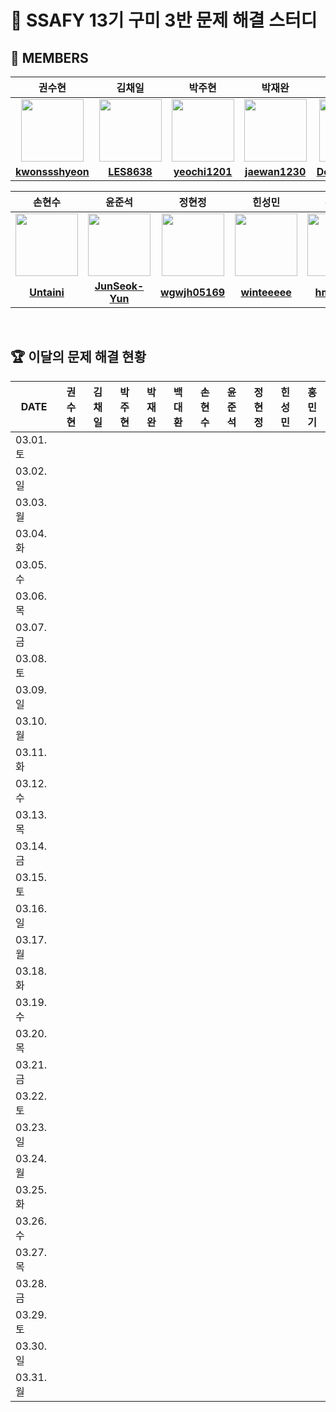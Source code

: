 <!--
<img src="https://d2gd6pc034wcta.cloudfront.net/tier/6-a.svg" width="12px" /> <img src="https://d2gd6pc034wcta.cloudfront.net/tier/11-a.svg" width="12px" /> <img src="https://d2gd6pc034wcta.cloudfront.net/tier/16-a.svg" width="12px" />
-->

# 🩵 SSAFY 13기 구미 3반 문제 해결 스터디
## 👥 MEMBERS
<table>
  <thead>
    <tr> <th width="180px">권수현</th> <th width="180px">김채일</th width="180px"> <th width="180px">박주현</th width="180px"> <th width="180px">박재완</th> <th width="180px">백대환</th> </tr>
  </thead>
  <tbody>
   <tr>
    <td align="center"><a href="https://github.com/kwonssshyeon"><img src="https://avatars.githubusercontent.com/kwonssshyeon" width="100px" alt=""></a></td>
    <td align="center"><a href="https://github.com/LES8638"><img src="https://avatars.githubusercontent.com/LES8638" width="100px" alt=""></a></td>
    <td align="center"><a href="https://github.com/yeochi1201"><img src="https://avatars.githubusercontent.com/yeochi1201" width="100px" alt=""></a></td>
    <td align="center"><a href="https://github.com/jaewan1230"><img src="https://avatars.githubusercontent.com/jaewan1230" width="100px" alt=""></a></td>
    <td align="center"><a href="https://github.com/DoDoGaMaRu"><img src="https://avatars.githubusercontent.com/DoDoGaMaRu" width="100px" alt=""></a></td>
  </tr>
    <tr>
      <td align="center"><a href="https://github.com/kwonssshyeon"><b>kwonssshyeon</b></a></td>
      <td align="center"><a href="https://github.com/LES8638"><b>LES8638</b></a></td>
      <td align="center"><a href="https://github.com/yeochi1201"><b>yeochi1201</b></a></td>
      <td align="center"><a href="https://github.com/jaewan1230"><b>jaewan1230</b></a></td>
      <td align="center"><a href="https://github.com/DoDoGaMaRu"><b>DoDoGaMaRu</b></a></td>
    </tr>
  </tbody>
</table>

<table>
  <thead>
    <tr> <th width="180px">손현수</th> <th width="180px">윤준석</th width="180px"> <th width="180px">정현정</th> <th width="180px">힌성민</th> <th width="180px">홍민기</th> </tr>
  </thead>
  <tbody>
     <tr>
      <td align="center"><a href="https://github.com/Untaini"><img src="https://avatars.githubusercontent.com/Untaini" width="100px" alt=""></a></td>
      <td align="center"><a href="https://github.com/JunSeok-Yun"><img src="https://avatars.githubusercontent.com/JunSeok-Yun" width="100px" alt=""></a></td>
      <td align="center"><a href="https://github.com/wgwjh05169"><img src="https://avatars.githubusercontent.com/wgwjh05169" width="100px" alt=""></a></td>
      <td align="center"><a href="https://github.com/winteeeee"><img src="https://avatars.githubusercontent.com/winteeeee" width="100px" alt=""></a></td>
      <td align="center"><a href="https://github.com/hmk5940"><img src="https://avatars.githubusercontent.com/hmk5940" width="100px" alt=""></a></td>
    </tr>
    <tr>
      <td align="center"><a href="https://github.com/Untaini"><b>Untaini</b></a></td>
      <td align="center"><a href="https://github.com/JunSeok-Yun"><b>JunSeok-Yun</b></a></td>
      <td align="center"><a href="https://github.com/wgwjh05169"><b>wgwjh05169</b></a></td>
      <td align="center"><a href="https://github.com/winteeeee"><b>winteeeee</b></a></td>
      <td align="center"><a href="https://github.com/hmk5940"><b>hmk5940</b></a></td>
    </tr>
  </tbody>
</table>

<br/>

## 🏆 이달의 문제 해결 현황
<table>
  <thead">
    <tr> <th width="100px">DATE</th> <th width="80px">권수현</th> <th width="80px">김채일</th> <th width="80px">박주현</th> <th width="80px">박재완</th> <th width="80px">백대환</th> <th width="80px">손현수</th> <th width="80px">윤준석</th> <th width="80px">정현정</th> <th width="80px">힌성민</th> <th width="80px">홍민기</th> </tr>
  </thead>
  <tbody>
    <tr> <td>03.01. 토</td> <td></td> <td></td> <td></td> <td></td> <td></td> <td></td> <td></td> <td></td> <td></td> <td></td> </tr>
    <tr> <td>03.02. 일</td> <td></td> <td></td> <td></td> <td></td> <td></td> <td></td> <td></td> <td></td> <td></td> <td></td> </tr>
    <tr> <td>03.03. 월</td> <td></td> <td></td> <td></td> <td></td> <td></td> <td></td> <td></td> <td></td> <td></td> <td></td> </tr>
    <tr> <td>03.04. 화</td> <td></td> <td></td> <td></td> <td></td> <td></td> <td></td> <td></td> <td></td> <td></td> <td></td> </tr>
    <tr> <td>03.05. 수</td> <td></td> <td></td> <td></td> <td></td> <td></td> <td></td> <td></td> <td></td> <td></td> <td></td> </tr>
    <tr> <td>03.06. 목</td> <td></td> <td></td> <td></td> <td></td> <td></td> <td></td> <td></td> <td></td> <td></td> <td></td> </tr>
    <tr> <td>03.07. 금</td> <td></td> <td></td> <td></td> <td></td> <td></td> <td></td> <td></td> <td></td> <td></td> <td></td> </tr>
    <tr> <td>03.08. 토</td> <td></td> <td></td> <td></td> <td></td> <td></td> <td></td> <td></td> <td></td> <td></td> <td></td> </tr>
    <tr> <td>03.09. 일</td> <td></td> <td></td> <td></td> <td></td> <td></td> <td></td> <td></td> <td></td> <td></td> <td></td> </tr>
    <tr> <td>03.10. 월</td> <td></td> <td></td> <td></td> <td></td> <td></td> <td></td> <td></td> <td></td> <td></td> <td></td> </tr>
    <tr> <td>03.11. 화</td> <td></td> <td></td> <td></td> <td></td> <td></td> <td></td> <td></td> <td></td> <td></td> <td></td> </tr>
    <tr> <td>03.12. 수</td> <td></td> <td></td> <td></td> <td></td> <td></td> <td></td> <td></td> <td></td> <td></td> <td></td> </tr>
    <tr> <td>03.13. 목</td> <td></td> <td></td> <td></td> <td></td> <td></td> <td></td> <td></td> <td></td> <td></td> <td></td> </tr>
    <tr> <td>03.14. 금</td> <td></td> <td></td> <td></td> <td></td> <td></td> <td></td> <td></td> <td></td> <td></td> <td></td> </tr>
    <tr> <td>03.15. 토</td> <td></td> <td></td> <td></td> <td></td> <td></td> <td></td> <td></td> <td></td> <td></td> <td></td> </tr>
    <tr> <td>03.16. 일</td> <td></td> <td></td> <td></td> <td></td> <td></td> <td></td> <td></td> <td></td> <td></td> <td></td> </tr>
    <tr> <td>03.17. 월</td> <td></td> <td></td> <td></td> <td></td> <td></td> <td></td> <td></td> <td></td> <td></td> <td></td> </tr>
    <tr> <td>03.18. 화</td> <td></td> <td></td> <td></td> <td></td> <td></td> <td></td> <td></td> <td></td> <td></td> <td></td> </tr>
    <tr> <td>03.19. 수</td> <td></td> <td></td> <td></td> <td></td> <td></td> <td></td> <td></td> <td></td> <td></td> <td></td> </tr>
    <tr> <td>03.20. 목</td> <td></td> <td></td> <td></td> <td></td> <td></td> <td></td> <td></td> <td></td> <td></td> <td></td> </tr>
    <tr> <td>03.21. 금</td> <td></td> <td></td> <td></td> <td></td> <td></td> <td></td> <td></td> <td></td> <td></td> <td></td> </tr>
    <tr> <td>03.22. 토</td> <td></td> <td></td> <td></td> <td></td> <td></td> <td></td> <td></td> <td></td> <td></td> <td></td> </tr>
    <tr> <td>03.23. 일</td> <td></td> <td></td> <td></td> <td></td> <td></td> <td></td> <td></td> <td></td> <td></td> <td></td> </tr>
    <tr> <td>03.24. 월</td> <td></td> <td></td> <td></td> <td></td> <td></td> <td></td> <td></td> <td></td> <td></td> <td></td> </tr>
    <tr> <td>03.25. 화</td> <td></td> <td></td> <td></td> <td></td> <td></td> <td></td> <td></td> <td></td> <td></td> <td></td> </tr>
    <tr> <td>03.26. 수</td> <td></td> <td></td> <td></td> <td></td> <td></td> <td></td> <td></td> <td></td> <td></td> <td></td> </tr>
    <tr> <td>03.27. 목</td> <td></td> <td></td> <td></td> <td></td> <td></td> <td></td> <td></td> <td></td> <td></td> <td></td> </tr>
    <tr> <td>03.28. 금</td> <td></td> <td></td> <td></td> <td></td> <td></td> <td></td> <td></td> <td></td> <td></td> <td></td> </tr>
    <tr> <td>03.29. 토</td> <td></td> <td></td> <td></td> <td></td> <td></td> <td></td> <td></td> <td></td> <td></td> <td></td> </tr>
    <tr> <td>03.30. 일</td> <td></td> <td></td> <td></td> <td></td> <td></td> <td></td> <td></td> <td></td> <td></td> <td></td> </tr>
    <tr> <td>03.31. 월</td> <td></td> <td></td> <td></td> <td></td> <td></td> <td></td> <td></td> <td></td> <td></td> <td></td> </tr>
  </tbody>
</table>

<style type='text/css'>

</style>
